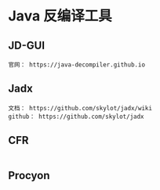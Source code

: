 # Java 反编译工具

## JD-GUI
```text
官网： https://java-decompiler.github.io
```

## Jadx
```text
文档： https://github.com/skylot/jadx/wiki
github： https://github.com/skylot/jadx
```

## CFR
```text

```

## Procyon
```text

```